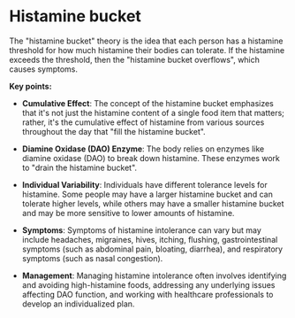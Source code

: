 # Histamine bucket

The "histamine bucket" theory is the idea that each person has a histamine threshold for how much histamine their bodies can tolerate. If the histamine exceeds the threshold, then the "histamine bucket overflows", which causes symptoms.

**Key points:**

* **Cumulative Effect**: The concept of the histamine bucket emphasizes that it's not just the histamine content of a single food item that matters; rather, it's the cumulative effect of histamine from various sources throughout the day that "fill the histamine bucket".

* **Diamine Oxidase (DAO) Enzyme**: The body relies on enzymes like diamine oxidase (DAO) to break down histamine. These enzymes work to "drain the histamine bucket".

* **Individual Variability**: Individuals have different tolerance levels for histamine. Some people may have a larger histamine bucket and can tolerate higher levels, while others may have a smaller histamine bucket and may be more sensitive to lower amounts of histamine.

* **Symptoms**: Symptoms of histamine intolerance can vary but may include headaches, migraines, hives, itching, flushing, gastrointestinal symptoms (such as abdominal pain, bloating, diarrhea), and respiratory symptoms (such as nasal congestion).

* **Management**: Managing histamine intolerance often involves identifying and avoiding high-histamine foods, addressing any underlying issues affecting DAO function, and working with healthcare professionals to develop an individualized plan.
